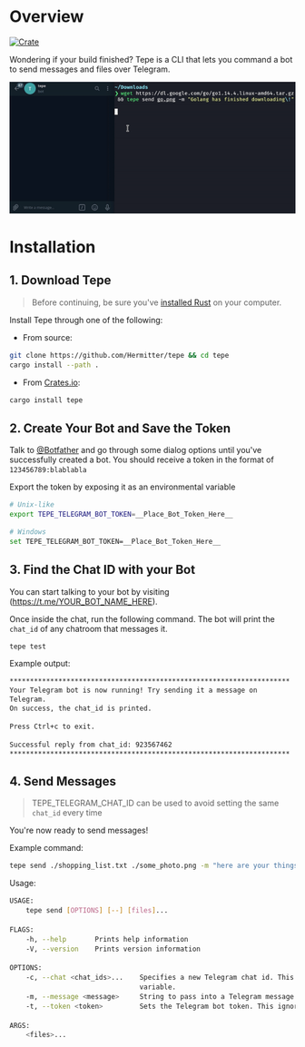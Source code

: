 # Overview

[![Crate](https://img.shields.io/crates/v/tepe.svg)](https://crates.io/crates/tepe)

Wondering if your build finished? Tepe is a CLI that lets you command a bot to send messages and files over Telegram.

![](assets/preview.gif)

# Installation

## 1. Download Tepe

> Before continuing, be sure you've [installed Rust](http://rustup.rs/) on your computer.

Install Tepe through one of the following:

- From source:

```bash
git clone https://github.com/Hermitter/tepe && cd tepe
cargo install --path .
```

- From [Crates.io](https://crates.io/crates/tepe):

```bash
cargo install tepe
```

## 2. Create Your Bot and Save the Token

Talk to [@Botfather](https://t.me/botfather) and go through some dialog options until you've successfully created a bot. You should receive a token in the format of `123456789:blablabla`

Export the token by exposing it as an environmental variable

```bash
# Unix-like
export TEPE_TELEGRAM_BOT_TOKEN=__Place_Bot_Token_Here__
```

```bash
# Windows
set TEPE_TELEGRAM_BOT_TOKEN=__Place_Bot_Token_Here__
```

## 3. Find the Chat ID with your Bot

You can start talking to your bot by visiting (https://t.me/YOUR_BOT_NAME_HERE).

Once inside the chat, run the following command. The bot will print the `chat_id` of any chatroom that messages it.

```
tepe test
```

Example output:

```
*********************************************************************
Your Telegram bot is now running! Try sending it a message on Telegram.
On success, the chat_id is printed.

Press Ctrl+c to exit.

Successful reply from chat_id: 923567462
*********************************************************************
```

## 4. Send Messages

> TEPE_TELEGRAM_CHAT_ID can be used to avoid setting the same `chat_id` every time

You're now ready to send messages!

Example command:

```bash
tepe send ./shopping_list.txt ./some_photo.png -m "here are your things"
```

Usage:

```bash
USAGE:
    tepe send [OPTIONS] [--] [files]...

FLAGS:
    -h, --help       Prints help information
    -V, --version    Prints version information

OPTIONS:
    -c, --chat <chat_ids>...    Specifies a new Telegram chat id. This will not ignore the TEPE_TELEGRAM_CHAT_ID
                                variable.
    -m, --message <message>     String to pass into a Telegram message.
    -t, --token <token>         Sets the Telegram bot token. This ignores the TEPE_TELEGRAM_BOT_TOKEN variable.

ARGS:
    <files>...
```
